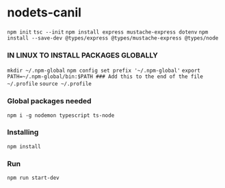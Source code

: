 # nodets-canil

`npm init`
`tsc --init`
`npm install express mustache-express dotenv`
`npm install --save-dev @types/express @types/mustache-express @types/node`

### IN LINUX TO INSTALL PACKAGES GLOBALLY
`mkdir ~/.npm-global`
`npm config set prefix '~/.npm-global'`
`export PATH=~/.npm-global/bin:$PATH ### Add this to the end of the file ~/.profile`
`source ~/.profile`

### Global packages needed
`npm i -g nodemon typescript ts-node`

### Installing
`npm install`

### Run
`npm run start-dev`